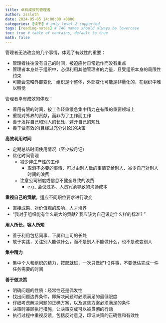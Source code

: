 ```yaml
---
title: 卓有成效的管理者
author: zssloth
date: 2024-05-05 14:00:00 +0800
categories: [读书] # only level-2 supported
tags: [reading-notes] # TAG names should always be lowercase
toc: true # table of contains, default to true
math: false
---
```


管理者无法改变的几个事情，体现了有效性的重要：

- 管理者往往没有自己的时间，被迫应付日常运作而没有重点
- 管理者本身处于组织中，必须利用其他管理者的力量，且受组织本身的局限性约束
- 可能会忽略外部变化：组织是个整体，外部变化可能是非量化的，在组织中难以察觉

管理者卓有成效的体现：

- 善用有限的时间，按工作轻重缓急集中精力在有限的重要领域上
- 重视对外界的贡献，而非为了工作而工作
- 善于发挥自己和别人的长处，避开自己的短处
- 善于做有效的(且经过充分讨论)的决策



**高效利用时间**

- 定期总结时间使用情况（至少按月记）
- 优化时间管理
  - 减少非生产性的工作
    - 取消不必要的事情、可以由别人做的事情交给别人、减少自己对别人时间的浪费
  - 注意公司制度或信息不健全导致的浪费
    - e.g., 会议过多、人员冗余导致的沟通成本

**重视自己的贡献**，适应不同职位要求进行改变

- 直接成果、对价值观的影响、人才培养
- “我对于组织能有什么最大的贡献? 我应该为自己设定什么样的标准? ”

**用人所长，容人所短**

- 善于利用包括同事、下属和上司的长处
- 敢于实践，关注别人能做什么，而不是别人不能做什么，也不是改变别人

**集中精力**

- 集中个人和组织的精力，按部就班，一次只做好1-2件事，不要低估完成一件任务需要的时间

**善于做决策**

- 明确问题的性质：经常性还是偶发性
- 找出问题边界条件，即解决问题时必须满足的最低限度
- 仔细考虑解决问题的正确方案，以及这些方案必须满足的条件
- 决策时兼顾执行措施，让决策变成可以被贯彻的行动
- 执行过程中重视反馈，包括反对意见，印证决策的正确性和有效性